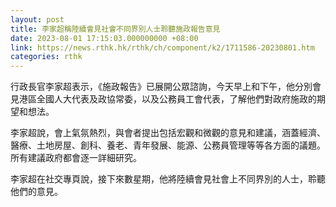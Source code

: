 ```yaml
---
layout: post
title: 李家超稱陸續會見社會不同界別人士聆聽施政報告意見
date: 2023-08-01 17:15:03.000000000 +08:00
link: https://news.rthk.hk/rthk/ch/component/k2/1711586-20230801.htm
categories: rthk
---
```


行政長官李家超表示，《施政報告》已展開公眾諮詢，今天早上和下午，他分別會見港區全國人大代表及政協常委，以及公務員工會代表，了解他們對政府施政的期望和想法。

李家超說，會上氣氛熱烈，與會者提出包括宏觀和微觀的意見和建議，涵蓋經濟、醫療、土地房屋、創科、養老、青年發展、能源、公務員管理等等各方面的議題。所有建議政府都會逐一詳細研究。

李家超在社交專頁說，接下來數星期，他將陸續會見社會上不同界別的人士，聆聽他們的意見。
